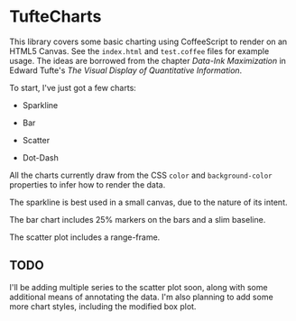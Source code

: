 TufteCharts
===========
This library covers some basic charting using CoffeeScript to render on an HTML5 Canvas. See the `index.html` and `test.coffee` files for example usage. The ideas are borrowed from the chapter *Data-Ink Maximization* in Edward Tufte's *The Visual Display of Quantitative Information*.

To start, I've just got a few charts:

* Sparkline

* Bar

* Scatter

* Dot-Dash

All the charts currently draw from the CSS `color` and `background-color` properties to infer how to render the data.

The sparkline is best used in a small canvas, due to the nature of its intent.

The bar chart includes 25% markers on the bars and a slim baseline.

The scatter plot includes a range-frame.

TODO
----
I'll be adding multiple series to the scatter plot soon, along with some additional means of annotating the data. I'm also planning to add some more chart styles, including the modified box plot.